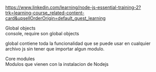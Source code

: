 https://www.linkedin.com/learning/node-js-essential-training-2?trk=learning-course_related-content-card&upsellOrderOrigin=default_guest_learning

Global objects  
console, require son global objects

global contiene toda la funcionalidad que se puede usar en cualquier archivo js sin tener que importar algun modulo.

Core modules  
Modulos que vienen con la instalacion de Nodejs
